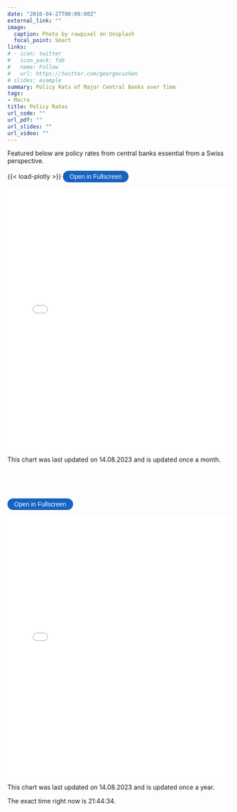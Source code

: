 ```yaml
---
date: "2016-04-27T00:00:00Z"
external_link: ""
image: 
  caption: Photo by rawpixel on Unsplash
  focal_point: Smart
links:
# - icon: twitter
#   icon_pack: fab
#   name: Follow
#   url: https://twitter.com/georgecushen
# slides: example
summary: Policy Rats of Major Central Banks over Time
tags:
- Macro
title: Policy Rates
url_code: ""
url_pdf: ""
url_slides: ""
url_video: ""
---
```


Featured below are policy rates from central banks essential from a Swiss perspective.



{{< load-plotly >}}
<button onclick="toggleFullscreen('iframe1')" style="font-size: 14px; padding: 5px 15px; border: none; border-radius: 20px; background-color: #1664c0; color: white; cursor: pointer; transition: background-color 0.3s;" onmouseover="this.style.backgroundColor='#0056b3'" onmouseout="this.style.backgroundColor='#007BFF'">Open in Fullscreen</button>

<iframe id="iframe1" src="myplot.html" width="100%" height="600px" frameborder="0"> </iframe>
This chart was last updated on 14.08.2023 and is updated once a month.


<br><br><br>


<button onclick="toggleFullscreen('iframe2')" style="font-size: 14px; padding: 5px 15px; border: none; border-radius: 20px; background-color: #1664c0; color: white; cursor: pointer; transition: background-color 0.3s;" onmouseover="this.style.backgroundColor='#0056b3'" onmouseout="this.style.backgroundColor='#007BFF'">Open in Fullscreen</button>

<iframe id="iframe2" src="myplot_2.html" width="100%" height="600px" frameborder="0"></iframe>
This chart was last updated on 14.08.2023 and is updated once a year. 


 The exact time right now is 21:44:34. 







